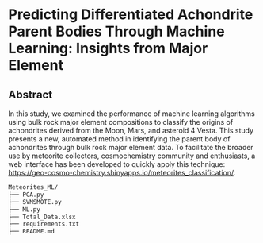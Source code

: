 # Predicting Differentiated Achondrite Parent Bodies Through Machine Learning: Insights from Major Element

## Abstract
In this study, we examined the performance of machine learning algorithms using bulk rock major element compositions to classify the origins of achondrites derived from the Moon, Mars, and asteroid 4 Vesta.
This study presents a new, automated method in identifying the parent body of achondrites through bulk rock major element data. To facilitate the broader use by meteorite collectors, cosmochemistry community and enthusiasts, a web interface has been developed to quickly apply this technique: https://geo-cosmo-chemistry.shinyapps.io/meteorites_classification/.

```bash
Meteorites_ML/
├── PCA.py
├── SVMSMOTE.py
├── ML.py
├── Total_Data.xlsx
├── requirements.txt
├── README.md
